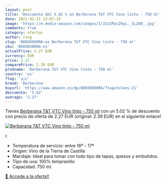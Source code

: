 ```yaml
---
layout: post
title: 'Descuento del 5.02 % en Berberana T&T VTC Vino tinto - 750 ml'
date: 2021-02-21 13:07:19
image: 'https://m.media-amazon.com/images/I/31CGPpcZ9yL._SL200_.jpg'
comments: true
category: ofertas
author: ring
slug: 'B00XDO80RA-es Berberana T&T VTC Vino tinto - 750 ml'
sku: 'B00XDO80RA-es'
actualPrice: 2.27 EUR
currency: EUR
price: 2.27
comparePrice: 2.39 EUR
prodname: 'Berberana T&T VTC Vino tinto - 750 ml'
country: 'es'
flag: '🇪🇸'
brand: 'Berberana'
buyurl: 'https://www.amazon.es/dp/B00XDO80RA/?tag=tolees-21'
descuento: '5.02'
average: '2.27'
---
```


Tienes [Berberana T&T VTC Vino tinto - 750 ml](https://www.amazon.es/dp/B00XDO80RA/?tag=tolees-21) con un 5.02 % de descuento con precio de oferta de 2.27 EUR (original: 2.39 EUR) en el siguiente enlace!

[![Berberana T&T VTC Vino tinto - 750 ml](https://m.media-amazon.com/images/I/31CGPpcZ9yL._SL200_.jpg)](https://www.amazon.es/dp/B00XDO80RA/?tag=tolees-21)

ℹ️:

- Temperatura de servicio: entre 16º - 17º
- Origen: Vino de la Tierra de Castilla
- Maridaje: Ideal para tomar con todo tipo de tapas, quesos y embutidos.
- Tipo de uva: 100% tempranillo
- Capacidad: 750 ml.

[🛒 Accede a la oferta!!](https://www.amazon.es/dp/B00XDO80RA/?tag=tolees-21)
